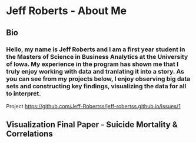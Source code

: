 # Jeff Roberts - About Me

## **Bio**
### Hello, my name is Jeff Roberts and I am a first year student in the Masters of Science in Business Analytics at the University of Iowa. My experience in the program has shown me that I truly enjoy working with data and tranlating it into a story. As you can see from my projects below, I enjoy observing big data sets and constructing key findings, visualizing the data for all to interpret. 



Project https://github.com/Jeff-Robertss/jeff-robertss.github.io/issues/1 
## **Visualization Final Paper - Suicide Mortality & Correlations**

